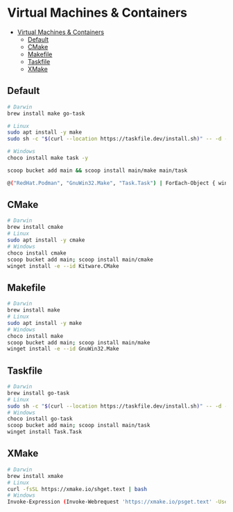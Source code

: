 # Virtual Machines & Containers

- [Virtual Machines \& Containers](#virtual-machines--containers)
  - [Default](#default)
  - [CMake](#cmake)
  - [Makefile](#makefile)
  - [Taskfile](#taskfile)
  - [XMake](#xmake)

## Default

```bash
# Darwin
brew install make go-task

# Linux
sudo apt install -y make
sudo sh -c "$(curl --location https://taskfile.dev/install.sh)" -- -d -b /bin

# Windows
choco install make task -y

scoop bucket add main && scoop install main/make main/task

@("RedHat.Podman", "GnuWin32.Make", "Task.Task") | ForEach-Object { winget install -e --id $_ }
```

## CMake

```bash
# Darwin
brew install cmake
# Linux
sudo apt install -y cmake
# Windows
choco install cmake
scoop bucket add main; scoop install main/cmake
winget install -e --id Kitware.CMake
```

## Makefile

```bash
# Darwin
brew install make
# Linux
sudo apt install -y make
# Windows
choco install make
scoop bucket add main; scoop install main/make
winget install -e --id GnuWin32.Make
```

## Taskfile

```bash
# Darwin
brew install go-task
# Linux
sudo sh -c "$(curl --location https://taskfile.dev/install.sh)" -- -d -b /bin
# Windows
choco install go-task
scoop bucket add main; scoop install main/task
winget install Task.Task
```

## XMake


```bash
# Darwin
brew install xmake
# Linux
curl -fsSL https://xmake.io/shget.text | bash
# Windows
Invoke-Expression (Invoke-Webrequest 'https://xmake.io/psget.text' -UseBasicParsing).Content
```
